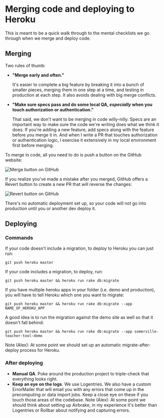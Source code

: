 
# Merging code and deploying to Heroku

This is meant to be a quick walk through to the mental checklists we go through when we merge and deploy code.

## Merging

Two rules of thumb:

+ **"Merge early and often."**

  It's easier to complete a big feature by breaking it into a bunch of smaller pieces, merging them in one step at a time, and testing in production at each step. It also avoids dealing with big merge conflicts.

+ **"Make sure specs pass and do some local QA, *especially* when you touch authorization or authentication."**

  That said, we don't want to be merging in code willy-nilly. Specs are an important way to make sure the code we're writing does what we think it does. If you're adding a new feature, add specs along with the feature before you merge it in. And when I write a PR that touches authorization or authentication logic, I exercise it extensively in my local environment first before merging.

To merge in code, all you need to do is push a button on the GitHub website:

![Merge button on GitHub](https://github.com/studentinsights/studentinsights/blob/master/docs/readme_images/merge-button.png)

If you realize you've made a mistake after you merged, GitHub offers a Revert button to create a new PR that will reverse the changes:

![Revert button on GitHub](https://github.com/studentinsights/studentinsights/blob/master/docs/readme_images/revert-button.png)

There's no automatic deployment set up, so your code will not go into production until you or another dev deploy it.

## Deploying

### Commands

If your code doesn't include a migration, to deploy to Heroku
you can just run:

```
git push heroku master
```

If your code includes a migration, to deploy, run:

```
git push heroku master && heroku run rake db:migrate
```

If you have multiple heroku apps in your folder (i.e. demo and production), you will have to tell Heroku which one you want to migrate:

```
git push heroku master && heroku run rake db:migrate --app NAME_OF_HEROKU_APP
```

A good idea is to run the migration against the demo site as well so that it doesn't fall behind:

```
git push heroku master && heroku run rake db:migrate --app somerville-teacher-tool-demo
```

Note (Alex): At some point we should set up an automatic migrate-after-deploy process for Heroku.

### After deploying

+ **Manual QA**. Poke around the production project to triple-check that everything looks right.
+ **Keep an eye on the logs**. We use Logentries. We also have a custom ErrorMailer that will email you with any errors that come up in the precomputing or data import jobs. Keep a close eye on these if you touch those areas of the codebase. Note (Alex): At some point we should think about setting up Airbrake, in my experience it's better than Logentries or Rollbar about notifying and capturing errors.

